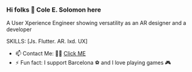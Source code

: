 ### Hi folks 👋 Cole E. Solomon here


A User Xperience Engineer showing versatility as an AR designer and a developer 

SKILLS: [Js. Flutter. AR. Ixd. UX]


- 📫 Contact Me: 🤙🏽 [Click ME](https://iceneil.netlify.app "Portfolio")
- ⚡ Fun fact: I support Barcelona ⚽️  and I love playing games 🎮
